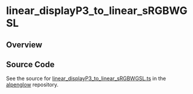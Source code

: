 # linear_displayP3_to_linear_sRGBWGSL

## Overview





## Source Code

See the source for [linear_displayP3_to_linear_sRGBWGSL.ts](https://github.com/phetsims/alpenglow/blob/main/js/webgpu/wgsl/color/linear_displayP3_to_linear_sRGBWGSL.ts) in the [alpenglow](https://github.com/phetsims/alpenglow) repository.
